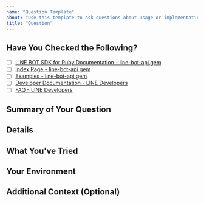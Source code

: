 ```yaml
---
name: "Question Template"
about: "Use this template to ask questions about usage or implementation of the line-bot-sdk-ruby."
title: "Question"
---
```


<!--
## Before Creating a Question Issue
- Please check the [developer documentation](https://developers.line.biz/en/docs/) and [FAQ](https://developers.line.biz/en/faq/tags/messaging-api/) for answers to common questions.
- Make sure your question hasn't already been asked in other Issues or the documentation.

## This Is Not
- A bug report. If you think you've found a bug, please use the "Bug Report" template.
- A place to request new features. If you have a feature request, consider opening a "Feature Request" issue or PR.

## When Creating a Question
- Provide detailed information about your environment and context so we can better understand and answer your question.
- Let us know what you've tried so far (e.g. searching docs, existing issues, etc.).
-->

## Have You Checked the Following?
- [ ] [LINE BOT SDK for Ruby Documentation - line-bot-api gem](https://line.github.io/line-bot-sdk-ruby/)
- [ ] [Index Page - line-bot-api gem](https://line.github.io/line-bot-sdk-ruby/_index.html)
- [ ] [Examples - line-bot-api gem](https://github.com/line/line-bot-sdk-ruby/tree/master/examples/v2)
- [ ] [Developer Documentation - LINE Developers](https://developers.line.biz/en/docs/)
- [ ] [FAQ - LINE Developers](https://developers.line.biz/en/faq/tags/messaging-api/)

## Summary of Your Question
<!-- Provide a clear and concise description of what you want to know. -->

## Details
<!-- Provide any code snippets, relevant logs, or background details that will help us understand your question better. -->

## What You've Tried
<!-- Let us know any steps you've already taken to answer your own question, 
     such as searching in documentation or checking existing issues. -->

## Your Environment
<!-- For example:
- Ruby version:
- line-bot-api gem version:
- OS (and version):
- Any other relevant environment details (e.g. Rails version, hosting service, etc.)
-->

## Additional Context (Optional)
<!-- Add any other context, possible considerations, or related links here. -->
